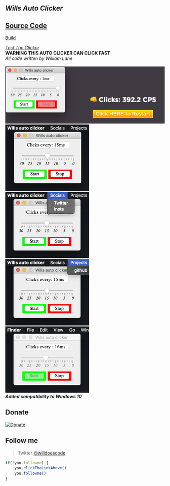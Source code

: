 <link rel="stylesheet" href="https://stackpath.bootstrapcdn.com/bootstrap/4.5.0/css/bootstrap.min.css" integrity="sha384-9aIt2nRpC12Uk9gS9baDl411NQApFmC26EwAOH8WgZl5MYYxFfc+NcPb1dKGj7Sk" crossorigin="anonymous">

## ***Wills Auto Clicker*** <br />
## <a href="src/com/willcodes/">Source Code</a> <br />

<a href="https://github.com/willdoescode/willsautoclick/tree/master/out/artifacts/willsautoclick_jar">Build</a>

_<a href="https://kohiclicktest.org/clicker-test.html">Test The Clicker</a>_ <br />
**WARNING THIS AUTO CLICKER CAN CLICK FAST** <br />
_All code written by William Lane_
<br />
<br />
![Alt text](readmeicons/yay.png?raw=true "Title")
<br />
![Alt text](readmeicons/bob.png?raw=true "Title")
![Alt text](readmeicons/ss.png?raw=true "Title")
<br />
![Alt text](readmeicons/ss1.png?raw=true "Title")
![Alt text](readmeicons/ss2.png?raw=true "Title")
<br />
***Added compatibility to Windows 10***

## Donate
[![Donate](https://img.shields.io/badge/$-support-ff69b4.svg?style=flat)](https://paypal.me/williamdlane)

## Follow me
> Twitter [@willdoescode](https://twitter.com/willdoescode)
```javascript
if(!you.followme) {
    you.clickTheLinkAbove()
    you.followme()
}
```
